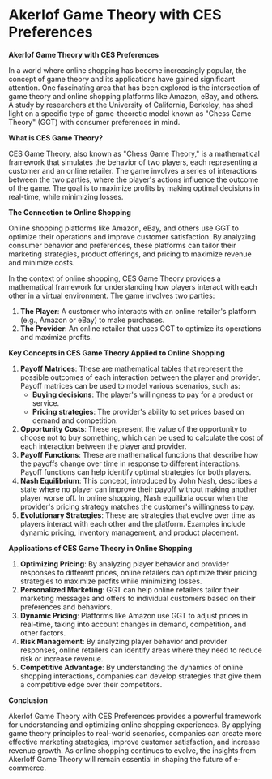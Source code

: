 # Akerlof Game Theory with CES Preferences

**Akerlof Game Theory with CES Preferences**

In a world where online shopping has become increasingly popular, the concept of game theory and its applications have gained significant attention. One fascinating area that has been explored is the intersection of game theory and online shopping platforms like Amazon, eBay, and others. A study by researchers at the University of California, Berkeley, has shed light on a specific type of game-theoretic model known as "Chess Game Theory" (GGT) with consumer preferences in mind.

**What is CES Game Theory?**

CES Game Theory, also known as "Chess Game Theory," is a mathematical framework that simulates the behavior of two players, each representing a customer and an online retailer. The game involves a series of interactions between the two parties, where the player's actions influence the outcome of the game. The goal is to maximize profits by making optimal decisions in real-time, while minimizing losses.

**The Connection to Online Shopping**

Online shopping platforms like Amazon, eBay, and others use GGT to optimize their operations and improve customer satisfaction. By analyzing consumer behavior and preferences, these platforms can tailor their marketing strategies, product offerings, and pricing to maximize revenue and minimize costs.

In the context of online shopping, CES Game Theory provides a mathematical framework for understanding how players interact with each other in a virtual environment. The game involves two parties:

1. **The Player**: A customer who interacts with an online retailer's platform (e.g., Amazon or eBay) to make purchases.
2. **The Provider**: An online retailer that uses GGT to optimize its operations and maximize profits.

**Key Concepts in CES Game Theory Applied to Online Shopping**

1. **Payoff Matrices**: These are mathematical tables that represent the possible outcomes of each interaction between the player and provider. Payoff matrices can be used to model various scenarios, such as:
	* **Buying decisions**: The player's willingness to pay for a product or service.
	* **Pricing strategies**: The provider's ability to set prices based on demand and competition.
2. **Opportunity Costs**: These represent the value of the opportunity to choose not to buy something, which can be used to calculate the cost of each interaction between the player and provider.
3. **Payoff Functions**: These are mathematical functions that describe how the payoffs change over time in response to different interactions. Payoff functions can help identify optimal strategies for both players.
4. **Nash Equilibrium**: This concept, introduced by John Nash, describes a state where no player can improve their payoff without making another player worse off. In online shopping, Nash equilibria occur when the provider's pricing strategy matches the customer's willingness to pay.
5. **Evolutionary Strategies**: These are strategies that evolve over time as players interact with each other and the platform. Examples include dynamic pricing, inventory management, and product placement.

**Applications of CES Game Theory in Online Shopping**

1. **Optimizing Pricing**: By analyzing player behavior and provider responses to different prices, online retailers can optimize their pricing strategies to maximize profits while minimizing losses.
2. **Personalized Marketing**: GGT can help online retailers tailor their marketing messages and offers to individual customers based on their preferences and behaviors.
3. **Dynamic Pricing**: Platforms like Amazon use GGT to adjust prices in real-time, taking into account changes in demand, competition, and other factors.
4. **Risk Management**: By analyzing player behavior and provider responses, online retailers can identify areas where they need to reduce risk or increase revenue.
5. **Competitive Advantage**: By understanding the dynamics of online shopping interactions, companies can develop strategies that give them a competitive edge over their competitors.

**Conclusion**

Akerlof Game Theory with CES Preferences provides a powerful framework for understanding and optimizing online shopping experiences. By applying game theory principles to real-world scenarios, companies can create more effective marketing strategies, improve customer satisfaction, and increase revenue growth. As online shopping continues to evolve, the insights from Akerloff Game Theory will remain essential in shaping the future of e-commerce.
